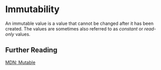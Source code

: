 # Immutability

An immutable value is a value that cannot be changed after it has been created.
The values are sometimes also referred to as _constant_ or _read-only_ values.

## Further Reading

[MDN: Mutable](https://developer.mozilla.org/en-US/docs/Glossary/Mutable)

